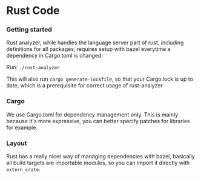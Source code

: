 Rust Code
=========

### Getting started

Rust analyzer, while handles the language server part of rust, including definitions for all packages, requires setup with bazel everytime a dependency in Cargo.toml is changed.

Run: `./rust-analyzer`

This will also run `cargo generate-lockfile`, so that your Cargo.lock is up to date, which is a prerequisite for correct usage of rust-analyzer

### Cargo

We use Cargo.toml for dependency management only. This is mainly because it's more expressive, you can better specify patches for libraries for example.

### Layout

Rust has a really nicer way of managing dependencies with bazel, basically all build targets are importable modules, so you can import it directly with `extern_crate`.

